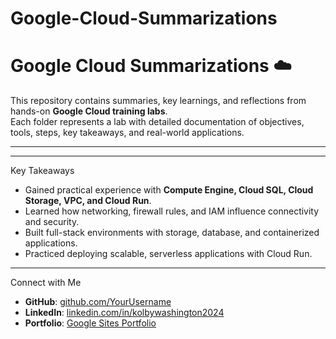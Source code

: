 # Google-Cloud-Summarizations
# Google Cloud Summarizations ☁️

This repository contains summaries, key learnings, and reflections from hands-on **Google Cloud training labs**.  
Each folder represents a lab with detailed documentation of objectives, tools, steps, key takeaways, and real-world applications.  

---


---

 Key Takeaways
- Gained practical experience with **Compute Engine, Cloud SQL, Cloud Storage, VPC, and Cloud Run**.  
- Learned how networking, firewall rules, and IAM influence connectivity and security.  
- Built full-stack environments with storage, database, and containerized applications.  
- Practiced deploying scalable, serverless applications with Cloud Run.  

---

 Connect with Me
- **GitHub**: [github.com/YourUsername](https://github.com/YourUsername)  
- **LinkedIn**: [linkedin.com/in/kolbywashington2024](https://www.linkedin.com/in/kolbywashington2024)  
- **Portfolio**: [Google Sites Portfolio](https://sites.google.com/d/1TDYeFA-Qg13YGg1DfI4Zv4ax9nsQAA6D/p/1js42z9Pi29lFnKELfni3ODvlwXfC8gLX/edit)  

